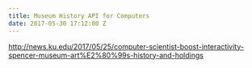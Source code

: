 ```yaml
---
title: Museum History API for Computers
date: 2017-05-30 17:12:00 Z
---
```


http://news.ku.edu/2017/05/25/computer-scientist-boost-interactivity-spencer-museum-art%E2%80%99s-history-and-holdings